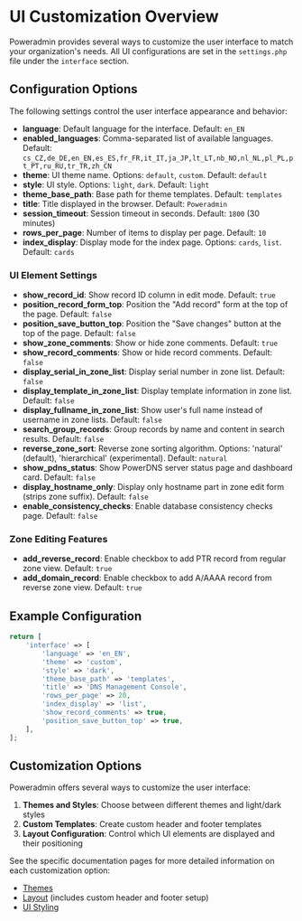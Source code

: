 # UI Customization Overview

Poweradmin provides several ways to customize the user interface to match your organization's needs. All UI configurations are set in the `settings.php` file under the `interface` section.

## Configuration Options

The following settings control the user interface appearance and behavior:

- **language**: Default language for the interface. Default: `en_EN`
- **enabled_languages**: Comma-separated list of available languages. Default: `cs_CZ,de_DE,en_EN,es_ES,fr_FR,it_IT,ja_JP,lt_LT,nb_NO,nl_NL,pl_PL,pt_PT,ru_RU,tr_TR,zh_CN`
- **theme**: UI theme name. Options: `default`, `custom`. Default: `default`
- **style**: UI style. Options: `light`, `dark`. Default: `light`
- **theme_base_path**: Base path for theme templates. Default: `templates`
- **title**: Title displayed in the browser. Default: `Poweradmin`
- **session_timeout**: Session timeout in seconds. Default: `1800` (30 minutes)
- **rows_per_page**: Number of items to display per page. Default: `10`
- **index_display**: Display mode for the index page. Options: `cards`, `list`. Default: `cards`

### UI Element Settings

- **show_record_id**: Show record ID column in edit mode. Default: `true`
- **position_record_form_top**: Position the "Add record" form at the top of the page. Default: `false`
- **position_save_button_top**: Position the "Save changes" button at the top of the page. Default: `false`
- **show_zone_comments**: Show or hide zone comments. Default: `true`
- **show_record_comments**: Show or hide record comments. Default: `false`
- **display_serial_in_zone_list**: Display serial number in zone list. Default: `false`
- **display_template_in_zone_list**: Display template information in zone list. Default: `false`
- **display_fullname_in_zone_list**: Show user's full name instead of username in zone lists. Default: `false`
- **search_group_records**: Group records by name and content in search results. Default: `false`
- **reverse_zone_sort**: Reverse zone sorting algorithm. Options: 'natural' (default), 'hierarchical' (experimental). Default: `natural`
- **show_pdns_status**: Show PowerDNS server status page and dashboard card. Default: `false`
- **display_hostname_only**: Display only hostname part in zone edit form (strips zone suffix). Default: `false`
- **enable_consistency_checks**: Enable database consistency checks page. Default: `false`

### Zone Editing Features

- **add_reverse_record**: Enable checkbox to add PTR record from regular zone view. Default: `true`
- **add_domain_record**: Enable checkbox to add A/AAAA record from reverse zone view. Default: `true`

## Example Configuration

```php
return [
    'interface' => [
        'language' => 'en_EN',
        'theme' => 'custom',
        'style' => 'dark',
        'theme_base_path' => 'templates',
        'title' => 'DNS Management Console',
        'rows_per_page' => 20,
        'index_display' => 'list',
        'show_record_comments' => true,
        'position_save_button_top' => true,
    ],
];
```

## Customization Options

Poweradmin offers several ways to customize the user interface:

1. **Themes and Styles**: Choose between different themes and light/dark styles
2. **Custom Templates**: Create custom header and footer templates
3. **Layout Configuration**: Control which UI elements are displayed and their positioning

See the specific documentation pages for more detailed information on each customization option:

- [Themes](./themes.md)
- [Layout](./layout.md) (includes custom header and footer setup)
- [UI Styling](./custom-css.md)